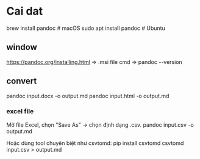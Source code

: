 # Cai dat
brew install pandoc   # macOS
sudo apt install pandoc  # Ubuntu

## window
https://pandoc.org/installing.html => .msi file
cmd => pandoc --version

## convert
pandoc input.docx -o output.md
pandoc input.html -o output.md

### excel file
Mở file Excel, chọn "Save As" → chọn định dạng .csv.
pandoc input.csv -o output.md

Hoặc dùng tool chuyên biệt như csvtomd:
pip install csvtomd
csvtomd input.csv > output.md